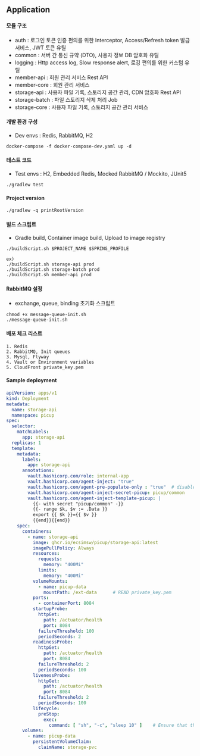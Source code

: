 ## Application

#### 모듈 구조
- auth : 로그인 토큰 인증 편의를 위한 Interceptor, Access/Refresh token 발급 서비스, JWT 토큰 유틸 
- common : 서버 간 통신 규약 (DTO), 사용자 정보 DB 암호화 유틸 
- logging : Http access log, Slow response alert, 로깅 편의를 위한 커스텀 유틸 
- member-api : 회원 관리 서비스 Rest API  
- member-core : 회원 관리 서비스 
- storage-api : 사용자 파일 기록, 스토리지 공간 관리, CDN 암호화 Rest API  
- storage-batch : 파일 스토리지 삭제 처리 Job 
- storage-core : 사용자 파일 기록, 스토리지 공간 관리 서비스

#### 개발 환경 구성
- Dev envs : Redis, RabbitMQ, H2
```
docker-compose -f docker-compose-dev.yaml up -d
```

#### 테스트 코드
- Test envs : H2, Embedded Redis, Mocked RabbitMQ / Mockito, JUnit5
```
./gradlew test
```

#### Project version
```
./gradlew -q printRootVersion
```

#### 빌드 스크립트
- Gradle build, Container image build, Upload to image registry  
```
./buildScript.sh $PROJECT_NAME $SPRING_PROFILE

ex)
./buildScript.sh storage-api prod
./buildScript.sh storage-batch prod
./buildScript.sh member-api prod
```

#### RabbitMQ 설정
- exchange, queue, binding 초기화 스크립트
```
chmod +x message-queue-init.sh
./message-queue-init.sh
```

#### 배포 체크 리스트
```
1. Redis
2. RabbitMQ, Init queues
3. Mysql, Flyway
4. Vault or Environment variables
5. CloudFront private_key.pem
```

#### Sample deployment

``` yaml
apiVersion: apps/v1
kind: Deployment
metadata:
  name: storage-api
  namespace: picup
spec:
  selector:
    matchLabels:
      app: storage-api
  replicas: 1
  template:
    metadata:
      labels:
        app: storage-api
      annotations:
        vault.hashicorp.com/role: internal-app
        vault.hashicorp.com/agent-inject: "true"
        vault.hashicorp.com/agent-pre-populate-only : "true"  # disable sidecar
        vault.hashicorp.com/agent-inject-secret-picup: picup/common
        vault.hashicorp.com/agent-inject-template-picup: |
          {{- with secret "picup/common" -}}
          {{- range $k, $v := .Data }}
          export {{ $k }}={{ $v }}
          {{end}}{{end}}
    spec:
      containers:
        - name: storage-api
          image: ghcr.io/ecsimsw/picup/storage-api:latest
          imagePullPolicy: Always
          resources:
            requests:
              memory: "400Mi"
            limits:
              memory: "400Mi"
          volumeMounts:
            - name: picup-data
              mountPath: /ext-data      # READ private_key.pem
          ports:
            - containerPort: 8084
          startupProbe:
            httpGet:
              path: /actuator/health
              port: 8084
            failureThreshold: 100
            periodSeconds: 2
          readinessProbe:
            httpGet:
              path: /actuator/health
              port: 8084
            failureThreshold: 2
            periodSeconds: 100
          livenessProbe:
            httpGet:
              path: /actuator/health
              port: 8084
            failureThreshold: 2
            periodSeconds: 100
          lifecycle:
            preStop:
              exec:
                command: [ "sh", "-c", "sleep 10" ]    # Ensure that the IpTable is updated before kubelet kill container.
      volumes:
        - name: picup-data
          persistentVolumeClaim:
            claimName: storage-pvc
```
